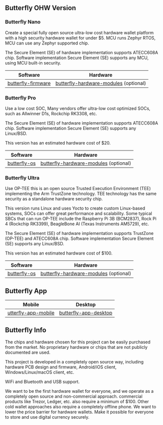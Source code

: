 ## Butterfly OHW Version

### Butterfly Nano
Create a special fully open source ultra-low cost hardware wallet platform with a high security hardware wallet for under $5. MCU runs Zephyr RTOS, MCU can use any Zephyr supported chip.

The Secure Element (SE) of hardware implementation supports ATECC608A chip. Software implementation Secure Element (SE) supports any MCU, using MCU built-in security.

| Software                                                     | Hardware                                                     |
| ------------------------------------------------------------ | ------------------------------------------------------------ |
| [butterfly-firmware](https://github.com/Butterfly-OHW/butterfly-firmware) | [butterfly-hardware-modules](https://github.com/Butterfly-OHW/butterfly-hardware-modules) (optional) |



### Butterfly Pro
Use a low cost SOC, Many vendors offer ultra-low cost optimized SOCs, such as Allwinner D1s, Rockchip RK3308, etc. 

The Secure Element (SE) of hardware implementation supports ATECC608A chip. Software implementation Secure Element (SE) supports any Linux/BSD.

This version has an estimated hardware cost of $20.

| Software                                                     | Hardware                                                     |
| ------------------------------------------------------------ | ------------------------------------------------------------ |
| [butterfly-os](https://github.com/Butterfly-OHW/butterfly-os) | [butterfly-hardware-modules](https://github.com/Butterfly-OHW/butterfly-hardware-modules) (optional) |

### Butterfly Ultra
Use OP-TEE this is an open source Trusted Execution Environment (TEE) implementing the Arm TrustZone technology. TEE technology has the same security as a standalone hardware security chip. 

This version runs Linux and uses Yocto to create custom Linux-based systems, SOCs can offer great performance and scalability. Some typical SBCs that can run OP-TEE include the Raspberry Pi 3B (BCM2837), Rock Pi 4 (Rockchip RK3399), BeagleBone AI (Texas Instruments AM5729), etc. 

The Secure Element (SE) of hardware implementation supports TrustZone (OP-TEE) and ATECC608A chip. Software implementation Secure Element (SE) supports any Linux/BSD. 

This version has an estimated hardware cost of $100.

| Software                                                     | Hardware                                                     |
| ------------------------------------------------------------ | ------------------------------------------------------------ |
| [butterfly-os](https://github.com/Butterfly-OHW/butterfly-os) | [butterfly-hardware-modules](https://github.com/Butterfly-OHW/butterfly-hardware-modules) (optional) |

## Butterfly App

| Mobile                                                     | Desktop                                                     |
| ------------------------------------------------------------ | ------------------------------------------------------------ |
| [utterfly-app-mobile](https://github.com/Butterfly-OHW/butterfly-app-mobile) | [butterfly-app-desktop ](https://github.com/Butterfly-OHW/butterfly-app-desktop) |


## Butterfly Info
The chips and hardware chosen for this project can be easily purchased from the market. No proprietary hardware or chips that are not publicly documented are used.

This project is developed in a completely open source way, including hardware PCB design and firmware, Android/iOS client, Windows/Linux/macOS client, etc.

WiFi and Bluetooth and USB support.

We want to be the first hardware wallet for everyone, and we operate as a completely open source and non-commercial approach. commercial products like Trezor, Ledger, etc. also require a minimum of $100. Other cold wallet approaches also require a completely offline phone. We want to lower the price barrier for hardware wallets. Make it possible for everyone to store and use digital currency securely.

